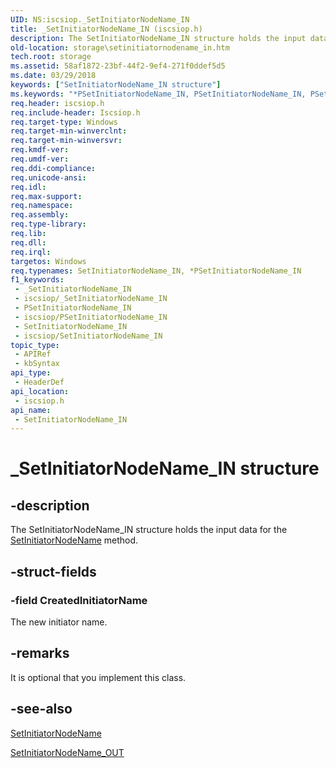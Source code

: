 ```yaml
---
UID: NS:iscsiop._SetInitiatorNodeName_IN
title: _SetInitiatorNodeName_IN (iscsiop.h)
description: The SetInitiatorNodeName_IN structure holds the input data for the SetInitiatorNodeName method.
old-location: storage\setinitiatornodename_in.htm
tech.root: storage
ms.assetid: 58af1872-23bf-44f2-9ef4-271f0ddef5d5
ms.date: 03/29/2018
keywords: ["SetInitiatorNodeName_IN structure"]
ms.keywords: "*PSetInitiatorNodeName_IN, PSetInitiatorNodeName_IN, PSetInitiatorNodeName_IN structure pointer [Storage Devices], SetInitiatorNodeName_IN, SetInitiatorNodeName_IN structure [Storage Devices], _SetInitiatorNodeName_IN, iscsiop/PSetInitiatorNodeName_IN, iscsiop/SetInitiatorNodeName_IN, storage.setinitiatornodename_in, structs-iSCSI_fac4e524-8266-4135-9211-564d1ea2a952.xml"
req.header: iscsiop.h
req.include-header: Iscsiop.h
req.target-type: Windows
req.target-min-winverclnt: 
req.target-min-winversvr: 
req.kmdf-ver: 
req.umdf-ver: 
req.ddi-compliance: 
req.unicode-ansi: 
req.idl: 
req.max-support: 
req.namespace: 
req.assembly: 
req.type-library: 
req.lib: 
req.dll: 
req.irql: 
targetos: Windows
req.typenames: SetInitiatorNodeName_IN, *PSetInitiatorNodeName_IN
f1_keywords:
 - _SetInitiatorNodeName_IN
 - iscsiop/_SetInitiatorNodeName_IN
 - PSetInitiatorNodeName_IN
 - iscsiop/PSetInitiatorNodeName_IN
 - SetInitiatorNodeName_IN
 - iscsiop/SetInitiatorNodeName_IN
topic_type:
 - APIRef
 - kbSyntax
api_type:
 - HeaderDef
api_location:
 - iscsiop.h
api_name:
 - SetInitiatorNodeName_IN
---
```


# _SetInitiatorNodeName_IN structure


## -description

The SetInitiatorNodeName_IN structure holds the input data for the <a href="/windows-hardware/drivers/storage/setinitiatornodename">SetInitiatorNodeName</a> method.

## -struct-fields

### -field CreatedInitiatorName

The new initiator name.

## -remarks

It is optional that you implement this class.

## -see-also

<a href="/windows-hardware/drivers/storage/setinitiatornodename">SetInitiatorNodeName</a>



<a href="/windows-hardware/drivers/ddi/iscsiop/ns-iscsiop-_setinitiatornodename_out">SetInitiatorNodeName_OUT</a>